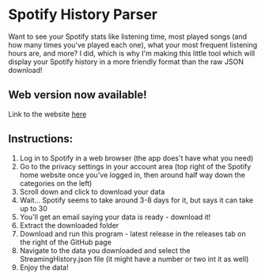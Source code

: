 # Spotify History Parser
Want to see your Spotify stats like listening time, most played songs (and how many times you've played each one), what your most frequent listening hours are, and more? I did, which is why I'm making this little tool which will display your Spotify history in a more friendly format than the raw JSON download!

## Web version now available!
Link to the website [here](https://github.com/Hubbit200/spotify-history-parser-web)

## Instructions:
1. Log in to Spotify in a web browser (the app does't have what you need)
2. Go to the privacy settings in your account area (top right of the Spotify home website once you've logged in, then around half way down the categories on the left)
3. Scroll down and click to download your data
4. Wait... Spotify seems to take around 3-8 days for it, but says it can take up to 30
5. You'll get an email saying your data is ready - download it!
6. Extract the downloaded folder
7. Download and run this program - latest release in the releases tab on the right of the GitHub page
8. Navigate to the data you downloaded and select the StreamingHistory.json file (it might have a number or two int it as well)
9. Enjoy the data!
